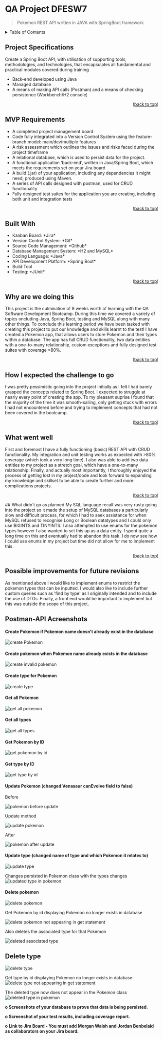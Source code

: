 <div id="top"></div>


<!--HEAD OF PROJECT -->
# QA Project DFESW7
>Pokemon REST API written in JAVA with SpringBoot framework


<!-- TABLE OF CONTENTS -->
<details>
  <summary>Table of Contents</summary>
  <ol>
    <li><a href="#Project-Specifications">Project Specifications</a></li>
    <li><a href="#MVP-Requirements"> MVP Requirements</a></li>
    <li><a href="#Built-with">Built With</a></li>
    <li><a href="#Why-are-we-doing-this">Why are we doing this?</a></li>
    <li><a href="#How-I-expected-the-challenge-to-go">How I expected the challenge to go</a></li>
    <li><a href="#what-went-well">What went well</a></li>
    <li><a href="#less-well">What didn't go as planned</a></li>
    <li><a href="#Possible-improvements-for-future-revisions">Possible improvements for future revisions</a></li>
    <li><a href="#Postman---API-Screenshots">Postman-API Screenshots</a></li>
    <li><a href="#Database-screenshots-to-show-Data-is-being-persistence">Screenshots to show data is being persisted in database</a></li>
    <li><a href="#Link-to-my-jira-board">Link to my Jira board</a></li>
  </ol>
</details>

<!-- About the project -->

## Project Specifications

Create a Spring Boot API, with utilisation of supporting tools, methodologies, and technologies, that encapsulates all fundamental and practical modules covered during training
<ul>
  <li> Back-end developed using Java</li>
  <li> Managed database</li>
  <li> A means of making API calls (Postman) and a means of checking persistence (Workbench/H2 console)</li>
</ul>

<p align="right">(<a href="#top">back to top</a>)</p>
    
## MVP Requirements
<ul>
  <li>A completed project management board </li>
  <li>Code fully integrated into a Version Control System using the feature-branch model: main/dev/multiple features</li>
  <li>A risk assessment which outlines the issues and risks faced during the project timeframe </li>
  <li>A relational database, which is used to persist data for the project. </li>
  <li>A functional application ‘back-end’, written in Java/Spring Boot, which meets the requirements set on your Jira board</li>
  <li>A build (.jar) of your application, including any dependencies it might need, produced using Maven. </li>
  <li>A series of API calls designed with postman, used for CRUD functionality </li>
  <li>Fully designed test suites for the application you are creating, including both unit and integration tests</li>
</ul>

<p align="right">(<a href="#top">back to top</a>)</p>


## Built With
<ul>
  <li>Kanban Board: *Jira* </li>
  <li>Version Control System: *Git* </li>
  <li>Source Code Management: *Github* </li>
  <li>Database Management System: *H2 and MySQL* </li>
  <li>Coding Language: *Java* </li>
  <li>API Development Platform: *Spring Boot* </li>
  <li>Build Tool </li>
  <li>Testing: *JUnit* </li>
</ul>

<p align="right">(<a href="#top">back to top</a>)</p>

## Why are we doing this
This project is the culmination of 9 weeks worth of learning with the QA Software Development Bootcamp. During this time we covered a variety of topics oncluding Java, Spring Boot, testing and MySQL along with many other things. To conclude this learning period we have been tasked with creating this project to put our knowledge and skills learnt to the test!
I have created a Pokemon app, that allows users to store Pokemon and their types within a database. The app has full CRUD functionality, two data entities with a one-to-many relationship, custom exceptions and fully designed test suites with coverage >80%.

<p align="right">(<a href="#top">back to top</a>)</p>

## How I expected the challenge to go
I was pretty pessimistic going into the project initially as I felt I had barely grasped the concepts related to Spring Boot. I expected to struggle at nearly every point of creating the app. To my pleasant suprise I found that the majority of the time it was smooth-sailing, only getting stuck with errors I had not encountered before and trying to implement concepts that had not been covered in the bootcamp.

<p align="right">(<a href="#top">back to top</a>)</p>

## What went well
First and foremost I have a fully functioning (basic) REST API with CRUD functionality. My integration and unit testing works as expected with >80% coverage (which took a very long time). I also was able to add two data entities to my project as a stretch goal, which have a one-to-many relationship.
Finally, and actually most importantly, I thoroughly enjoyed the process of getting lost in my project/code and look forward to expanding my knowledge and skillset to be able to create further and more complications projects.

<p align="right">(<a href="#top">back to top</a>)</p>

<div id="less-well"></div>
## What didn't go as planned
My SQL language recall was very rusty going into the project so it made the setup of MySQL databases a particularly slow and difficult process, for which I had to seek assistance for when MySQL refused to recognise Long or Boolean datatypes and I could only use BIGINTS and TINYINTS. I also attempted to use enums for the pokemon types however I also wanted to set this up as a data entity. I spent quite a long time on this and eventually had to abandon this task. I do now see how I could use enums in my project but time did not allow for me to implement this.

<p align="right">(<a href="#top">back to top</a>)</p>

## Possible improvements for future revisions
As mentioned above I would like to implement enums to restrict the pokemon types that can be inputted. I would also like to include further custom queries such as 'find by type' as I originally intended and to include the use of DTOs. Finally, a front end would be important to implement but this was outside the scope of this project.

## Postman-API Acreenshots
#### Create Pokemon if Pokemon name doesn't already exist in the database
![create Pokemon](https://user-images.githubusercontent.com/94956101/152327662-514c799e-18c9-4efb-83c7-72039ac6840c.png)

#### Create pokemon when Pokemon name already exists in the database
![create invalid pokemon](https://user-images.githubusercontent.com/94956101/152328208-5df2f834-f381-486f-b7c6-cdc7024317b5.png)

#### Create type for Pokemon
![create type](https://user-images.githubusercontent.com/94956101/152328005-68fababa-097b-4849-b0b8-e181f4176e19.png)

#### Get all Pokemon
![get all pokemon](https://user-images.githubusercontent.com/94956101/152328707-ca0b0539-7d01-439d-9a18-d64de66b7bfe.png)

#### Get all types
![get all types](https://user-images.githubusercontent.com/94956101/152333620-293fe9f2-6b51-44e7-beef-6f3d0b55fde3.png)

#### Get Pokemon by ID
![get pokemon by id](https://user-images.githubusercontent.com/94956101/152329608-856f6958-cbc9-4858-9b18-6c0853f91566.png)


#### Get type by ID
![get type by id](https://user-images.githubusercontent.com/94956101/152329432-b8261c22-c809-455b-91e5-44e52df7781b.png)

#### Update Pokemon (changed Venasaur canEvolve field to false)
Before

![pokemon before update](https://user-images.githubusercontent.com/94956101/152333961-aa360e57-1a61-4a83-b766-d8313ed3f39a.png)


Update method

![update pokemon](https://user-images.githubusercontent.com/94956101/152334161-b5848381-fd08-4796-8e3a-ce44bd65e603.png)


After

![pokemon after update](https://user-images.githubusercontent.com/94956101/152334204-b1a060e8-ea5a-4d2b-8b29-220ada30694a.png)


#### Update type (changed name of type and which Pokemon it relates to)
![update type](https://user-images.githubusercontent.com/94956101/152330254-65a7e154-7694-46ff-984f-900af538527d.png)

Changes persisted in Pokemon class with the types changes
![updated type in pokemon](https://user-images.githubusercontent.com/94956101/152330348-91f80c29-2f40-4613-88e9-8db601697b0b.png)

#### Delete pokemon
![delete pokemon](https://user-images.githubusercontent.com/94956101/152330914-0aaf08d6-509d-40f3-8407-6978ea318b13.png)


Get Pokemon by id displaying Pokemon no longer exists in database

![delete pokemon not appearing in get statement](https://user-images.githubusercontent.com/94956101/152331010-38b77dbb-1894-44eb-828d-002de906df9a.png)


Also deletes the associated type for that Pokemon

![deleted associated type](https://user-images.githubusercontent.com/94956101/152331418-a4f4b937-e32a-4525-84e0-b55f9a1474f6.png)


## Delete type
![delete type](https://user-images.githubusercontent.com/94956101/152331543-34d8f087-0378-4508-bd95-b67d3ec3c3b1.png)

Get type by id displaying Pokemon no longer exists in database
![delete type not appearing in get statement](https://user-images.githubusercontent.com/94956101/152331620-c31ca58b-7fa2-4a59-8bcf-0f6b2b955faf.png)

The deleted type now does not appear in the Pokemon class
![deleted type in pokemon](https://user-images.githubusercontent.com/94956101/152331844-2fd08363-d129-41a1-b546-a494aa8dfec7.png)


<p><b>o	Screenshots of your database to prove that data is being persisted.</b></p>

<p><b>o	Screenshot of your test results, including coverage report.</b></p>

<p></p>
<p><b>o	Link to Jira Board - You must add Morgan Walsh and Jordan Benbelaid as collaborators on your Jira board. </b></p>

